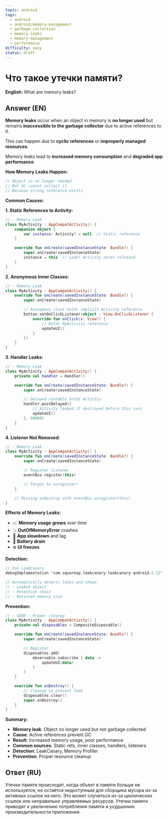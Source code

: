 ```yaml
---
topic: android
tags:
  - android
  - android/memory-management
  - garbage-collection
  - memory-leaks
  - memory-management
  - performance
difficulty: easy
status: draft
---
```


# Что такое утечки памяти?

**English**: What are memory leaks?

## Answer (EN)
**Memory leaks** occur when an object in memory is **no longer used** but remains **inaccessible to the garbage collector** due to active references to it.

This can happen due to **cyclic references** or **improperly managed resources**.

Memory leaks lead to **increased memory consumption** and **degraded app performance**.

**How Memory Leaks Happen:**

```kotlin
// Object is no longer needed
// But GC cannot collect it
// Because strong reference exists
```

**Common Causes:**

**1. Static References to Activity:**

```kotlin
// - Memory Leak
class MyActivity : AppCompatActivity() {
    companion object {
        var instance: Activity? = null  // Static reference
    }

    override fun onCreate(savedInstanceState: Bundle?) {
        super.onCreate(savedInstanceState)
        instance = this  // Leak! Activity never released
    }
}
```

**2. Anonymous Inner Classes:**

```kotlin
// - Memory Leak
class MyActivity : AppCompatActivity() {
    override fun onCreate(savedInstanceState: Bundle?) {
        super.onCreate(savedInstanceState)

        // Anonymous class holds implicit Activity reference
        button.setOnClickListener(object : View.OnClickListener {
            override fun onClick(v: View?) {
                // Holds MyActivity reference
                updateUI()
            }
        })
    }
}
```

**3. Handler Leaks:**

```kotlin
// - Memory Leak
class MyActivity : AppCompatActivity() {
    private val handler = Handler()

    override fun onCreate(savedInstanceState: Bundle?) {
        super.onCreate(savedInstanceState)

        // Delayed runnable holds Activity
        handler.postDelayed({
            // Activity leaked if destroyed before this runs
            updateUI()
        }, 60000)
    }
}
```

**4. Listener Not Removed:**

```kotlin
// - Memory Leak
class MyActivity : AppCompatActivity() {
    override fun onCreate(savedInstanceState: Bundle?) {
        super.onCreate(savedInstanceState)

        // Register listener
        eventBus.register(this)

        // Forgot to unregister!
    }

    // Missing onDestroy with eventBus.unregister(this)
}
```

**Effects of Memory Leaks:**

- 📈 **Memory usage grows** over time
- 💥 **OutOfMemoryError** crashes
- 🐌 **App slowdown** and lag
- 🔋 **Battery drain**
- ❄️ **UI freezes**

**Detection:**

```kotlin
// Use LeakCanary
debugImplementation 'com.squareup.leakcanary:leakcanary-android:2.12'

// Automatically detects leaks and shows:
// - Leaked object
// - Retention chain
// - Retained memory size
```

**Prevention:**

```kotlin
// - GOOD - Proper cleanup
class MyActivity : AppCompatActivity() {
    private val disposables = CompositeDisposable()

    override fun onCreate(savedInstanceState: Bundle?) {
        super.onCreate(savedInstanceState)

        // Register
        disposables.add(
            observable.subscribe { data ->
                updateUI(data)
            }
        )
    }

    override fun onDestroy() {
        // Cleanup to prevent leak
        disposables.clear()
        super.onDestroy()
    }
}
```

**Summary:**

- **Memory leak**: Object no longer used but not garbage collected
- **Cause**: Active references prevent GC
- **Result**: Increased memory usage, poor performance
- **Common sources**: Static refs, inner classes, handlers, listeners
- **Detection**: LeakCanary, Memory Profiler
- **Prevention**: Proper resource cleanup

## Ответ (RU)
Утечки памяти происходят, когда объект в памяти больше не используется, но остаётся недоступным для сборщика мусора из-за активных ссылок на него. Это может случиться из-за циклических ссылок или неправильно управляемых ресурсов. Утечки памяти приводят к увеличению потребления памяти и ухудшению производительности приложения.

